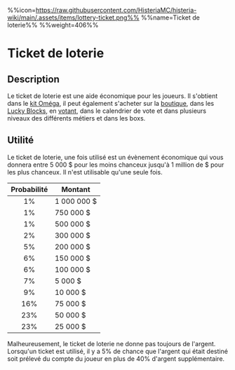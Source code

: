%%icon=https://raw.githubusercontent.com/HisteriaMC/histeria-wiki/main/.assets/items/lottery-ticket.png%%
%%name=Ticket de loterie%%
%%weight=406%%

# Ticket de loterie

## Description
Le ticket de loterie est une aide économique pour les joueurs. Il s'obtient dans le [kit Oméga](https://histeria.fr/wiki/récompenses/kits), il peut également s'acheter sur la [boutique](https://shop.histeria.fr/category/grade-a-vie-bedrock), dans les [Lucky Blocks](https://histeria.fr/wiki/blocs/lucky-block), en [votant](https://minecraftpocket-servers.com/server/82450/vote), dans le calendrier de vote et dans plusieurs niveaux des différents métiers et dans les boxs.

## Utilité 
Le ticket de loterie, une fois utilisé est un évènement économique qui vous donnera entre 5 000 $ pour les moins chanceux jusqu'à 1 million de $ pour les plus chanceux. Il n'est utilisable qu'une seule fois.

| Probabilité     | Montant      | 
|:---------------:|--------------|
| 1%              | 1 000 000 $  |
| 1%              | 750 000 $    |
| 1%              | 500 000 $    |
| 2%              | 300 000 $    |
| 5%              | 200 000 $    |
| 6%              | 150 000 $    |
| 6%              | 100 000 $    |
| 7%              | 5 000 $      |
| 9%              | 10 000 $     |
| 16%             | 75 000 $     |
| 23%             | 50 000 $     |
| 23%             | 25 000 $     |


Malheureusement, le ticket de loterie ne donne pas toujours de l'argent. Lorsqu'un ticket est utilisé, il y a 5% de chance que l'argent qui était destiné soit prélevé du compte du joueur en plus de 40% d'argent supplémentaire.
